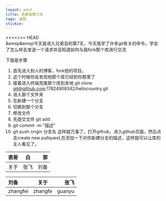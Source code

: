 ```yaml
---
layout: post
title: 兄弟会第六天
tags: 返回
stickie: 
---
```








<<<<<<< HEAD
<br>
&emsp&emsp今天是进入兄弟会的第7天，今天我学了许多git有关的命令，学会了怎么样去发送一个请求并且知道如何与我fork那个库进行交流

下面是步骤
1. 首先进入别人的博客，fork他的项目。
2. 这个时候你会发现他那个库已经到你那里了
3. 接着进入终端克隆那个库到本地 git clone git@github.com:17824909342/hellocountry.git
4. 进入那个文件夹
5. 在新建一个分支
6. 切换到那个分支
7. 修改文件
8. 先提交文件 git add .
9. git commit -m "描述"
10. git push origin 分支名
这样就万事了，打开github，进入github页面，然后点击create new pullquest,在添加一下对你新建分支的描述，这样就可以让库的主人看见了。































































|表哥|白|那|  
|:---|:---:|---:|
|关于|张飞|刘备|
























刘备|关于|张飞
:----|:----:|----:   
zhangfei|zhangfe|guanyu

